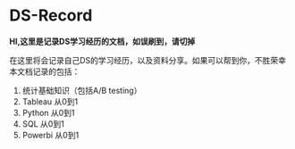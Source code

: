 # DS-Record
**HI,这里是记录DS学习经历的文档，如误刷到，请切掉**

在这里将会记录自己DS的学习经历，以及资料分享。如果可以帮到你，不胜荣幸
本文档记录的包括：
1) 统计基础知识（包括A/B testing）
2) Tableau 从0到1
3) Python 从0到1
4) SQL 从0到1
5) Powerbi 从0到1
